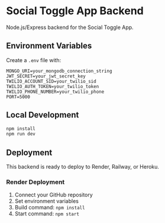# Social Toggle App Backend

Node.js/Express backend for the Social Toggle App.

## Environment Variables

Create a `.env` file with:

```
MONGO_URI=your_mongodb_connection_string
JWT_SECRET=your_jwt_secret_key
TWILIO_ACCOUNT_SID=your_twilio_sid
TWILIO_AUTH_TOKEN=your_twilio_token
TWILIO_PHONE_NUMBER=your_twilio_phone
PORT=5000
```

## Local Development

```bash
npm install
npm run dev
```

## Deployment

This backend is ready to deploy to Render, Railway, or Heroku.

### Render Deployment

1. Connect your GitHub repository
2. Set environment variables
3. Build command: `npm install`
4. Start command: `npm start` 